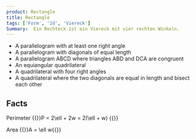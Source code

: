 ```yaml
---
product: Rectangle
title: Rectangle
tags: ['Form', '2d', 'Viereck']
Summary:  Ein Rechteck ist ein Viereck mit vier rechten Winkeln.
---
```


* A parallelogram with at least one right angle
* A parallelogram with diagonals of equal length
* A parallelogram ABCD where triangles ABD and DCA are congruent
* An equiangular quadrilateral
* A quadrilateral with four right angles
* A quadrilateral where the two diagonals are equal in length and bisect each other

Facts
-----

Perimeter {{<latex>}}P = 2\ell + 2w = 2(\ell + w) {{</latex>}}

Area {{<latex>}}A = \ell w{{</latex>}}